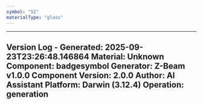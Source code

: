 ```yaml
---
symbol: "SI"
materialType: "glass"
---
```


---
Version Log - Generated: 2025-09-23T23:26:48.146864
Material: Unknown
Component: badgesymbol
Generator: Z-Beam v1.0.0
Component Version: 2.0.0
Author: AI Assistant
Platform: Darwin (3.12.4)
Operation: generation
---